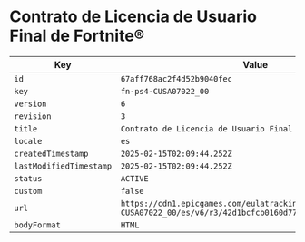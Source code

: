 # Contrato de Licencia de Usuario Final de Fortnite®

| Key | Value |
| --- | ----- |
| `id` | `67aff768ac2f4d52b9040fec` |
| `key` | `fn-ps4-CUSA07022_00` |
| `version` | `6` |
| `revision` | `3` |
| `title` | `Contrato de Licencia de Usuario Final de Fortnite®` |
| `locale` | `es` |
| `createdTimestamp` | `2025-02-15T02:09:44.252Z` |
| `lastModifiedTimestamp` | `2025-02-15T02:09:44.252Z` |
| `status` | `ACTIVE` |
| `custom` | `false` |
| `url` | `https://cdn1.epicgames.com/eulatracking-download/fn-ps4-CUSA07022_00/es/v6/r3/42d1bcfcb0160d776f912f94ca32f418.pdf` |
| `bodyFormat` | `HTML` |
